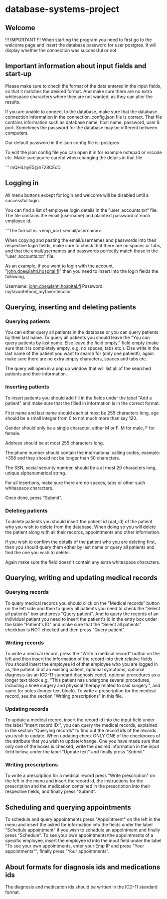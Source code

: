 # database-systems-project

## Welcome
!!! IMPORTANT !!!
When starting the program you need to first go to the welcome page and insert 
the database password for user postgres. It will display whether the 
connection was successful or not.

## Important information about input fields and start-up

Please make sure to check the format of the data entered in the input fields, 
so that it matches the desired format. And make sure there are no extra 
whitespace characters where they are not wanted, as they can alter the 
results. 

If you are unable to connect to the database, make sure that the database 
connection information in the connection_config.json file is correct. 
That file contains information such as database name, host name, password, user & port. Sometimes the password for the database may be different between 
computers. 

Our default password in the json config file is: postgres

To edit the json config file you can open it in for example notepad or vscode 
etc. Make sure you're careful when changing the details in that file. 

''' mQHiLhyE5@h728CEcD

## Logging in
All menu buttons except for login and welcome will be disabled until a 
successful login.

You can find a list of employee login details in the "user_accounts.txt" 
file. The file contains the email (username) and plaintext password of each 
employee id.

'''The format is: <emp_id>) <email/username>: <password>

When copying and pasting the email/usernames and passwords into their 
respective login fields, make sure to check that there are no spaces or tabs, 
and that the email/usernames and passwords perfectly match those in the 
"user_accounts.txt" file. 

As an example, if you want to login with the account,
"john.doe@lahti.hospital.fi" then you need to insert into the login fields 
the following,

Username: john.doe@lahti.hospital.fi
Password: myfavoritefood_myfavoritecolor

## Querying, inserting and deleting patients

### Querying patients
You can either query all patients in the database or you can query patients 
by their last name. To query all patients you should leave the "You can query 
patients by last name. Else leave the field empty." field empty (make sure 
that it is completely empty, e.g. no spaces, tabs etc.). Else write in the 
last name of the patient you want to search for (only one patient!), again 
make sure there are no extra empty characters, spaces and tabs etc. 

The query will open in a pop up window that will list all of the searched 
patients and their information. 

### Inserting patients
To insert patients you should add fill in the fields under the label "Add a 
patient" and make sure that the filled in information is in the correct 
format. 

First name and last name should each at most be 255 characters long, age 
should be a small integer from 0 to not much more than say 120. 

Gender should only be a single character, either M or F. M for male, F for 
female.

Address should be at most 255 characters long. 

The phone number should contain the international calling codes, example: +358
and they should not be longer than 50 characters. 

The SSN, social security number, should be a at most 20 characters long, 
unique alphanumerical string. 

For all insertions, make sure there are no spaces, tabs or other such 
whitespace characters.

Once done, press "Submit".

### Deleting patients
To delete patients you should insert the patient id (pat_id) of the patient 
who you wish to delete from the database. When doing so you will delete the 
patient along with all their records, appointments and other information. 

If you wish to confirm the details of the patient who you are deleting first, 
then you should query them either by last name or query all patients and find 
the one you wish to delete. 

Again make sure the field doesn't contain any extra whitespace characters. 

## Querying, writing and updating medical records

### Querying records
To query medical records you should click on the "Medical records" button on 
the left side and then to query all patients you need to check the "Select 
all patients" box and press "Query patient". And to query the records of an 
individual patient you need to insert the patient's id in the entry box under 
the lable "Patient's ID" and make sure that the "Select all patients" 
checkbox is NOT checked and then press "Query patient". 

### Writing records
To write a medical record, press the "Write a medical record" button on the 
left and then insert the information of the record into their relative 
fields. You should insert the employee id of that employee who you are logged 
in as, the patient id of an existing patient, optional symptoms, optional 
diagnosis (as an ICD-11 standard diagnosis code), optional procedures as a 
longer text block e.g. "This patient has undergone several procedures, 
including a knee surgery and physical therapy related to said surgery.", and 
same for notes (longer text block). To write a prescription for the medical 
record, see the section "Writing prescriptions" in this file. 

### Updating records
To update a medical record, insert the record id into the input field under 
the label "Insert record ID:", you can query the medical records, explained 
in the section "Querying records" to find out the record ids of the records 
you wish to update. When updating check ONLY ONE of the checkboxes of the 
attribute that you wish to update/change. One you have made sure that only 
one of the boxes is checked, write the desired information in the input field 
below, under the label "Update text" and finally press "Submit".

### Writing prescriptions
To write a prescription for a medical record press "Write prescription" on 
the left in the menu and insert the record id, the instructions for the 
prescription and the medication contained in the prescription into their 
respective fields, and finally press "Submit".

## Scheduling and querying appointments
To schedule and query appointments press "Appointment" on the left in the 
menu and insert the asked for information into the fields under the label 
"Schedule appointment" if you wish to schedule an appointment and finally 
press "Schedule". To see your own appointments/the appointments of a specific 
employee, insert the employee id into the input field under the label "To see 
your own appointments, enter your Emp IP and press "Your appointments"", 
finally press "Your appointments".

## About formats for diagnosis ids and medications ids
The diagnosis and medication ids should be written in the ICD-11 standard 
format. 

